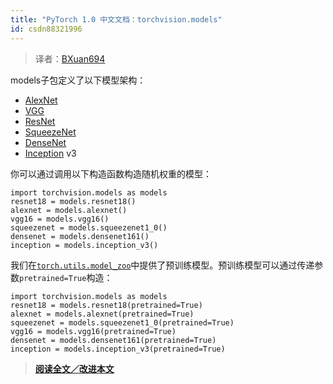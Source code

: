 ```yaml
---
title: "PyTorch 1.0 中文文档：torchvision.models"
id: csdn88321996
---
```


> 译者：[BXuan694](https://github.com/BXuan694)

models子包定义了以下模型架构：

*   [AlexNet](https://arxiv.org/abs/1404.5997)
*   [VGG](https://arxiv.org/abs/1409.1556)
*   [ResNet](https://arxiv.org/abs/1512.03385)
*   [SqueezeNet](https://arxiv.org/abs/1602.07360)
*   [DenseNet](https://arxiv.org/abs/1608.06993)
*   [Inception](https://arxiv.org/abs/1512.00567) v3

你可以通过调用以下构造函数构造随机权重的模型：

```
import torchvision.models as models
resnet18 = models.resnet18()
alexnet = models.alexnet()
vgg16 = models.vgg16()
squeezenet = models.squeezenet1_0()
densenet = models.densenet161()
inception = models.inception_v3() 
```

我们在[`torch.utils.model_zoo`](../model_zoo.html#module-torch.utils.model_zoo "torch.utils.model_zoo")中提供了预训练模型。预训练模型可以通过传递参数`pretrained=True`构造：

```
import torchvision.models as models
resnet18 = models.resnet18(pretrained=True)
alexnet = models.alexnet(pretrained=True)
squeezenet = models.squeezenet1_0(pretrained=True)
vgg16 = models.vgg16(pretrained=True)
densenet = models.densenet161(pretrained=True)
inception = models.inception_v3(pretrained=True) 
```

> [**阅读全文／改进本文**](https://github.com/apachecn/pytorch-doc-zh/blob/master/docs/1.0/torchvision_models.md)